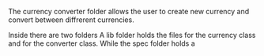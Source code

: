 The currency converter folder allows the user to create new currency and convert between diffrerent currencies.

Inside there are two folders A lib folder holds the files for the currency class and for the converter class. While the spec folder holds a
